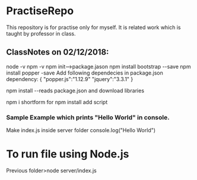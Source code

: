 # PractiseRepo

This repository is for practise only for myself. It is related work which is taught by professor in class.

## ClassNotes on 02/12/2018:

node -v
npm -v
npm init-->package.jason
npm install bootstrap --save
npm install popper -save
Add following dependecies in package.json
	dependency:
	{
		"popper.js":"1.12.9"
		"jquery":"3.3.1"
	}
	
npm install 
--reads package.json and download libraries

npm i shortform for npm install
add script 
### Sample Example which prints "Hello World" in console.
Make index.js inside server folder
	console.log("Hello World")

# To run file using Node.js
Previous folder>node server/index.js

